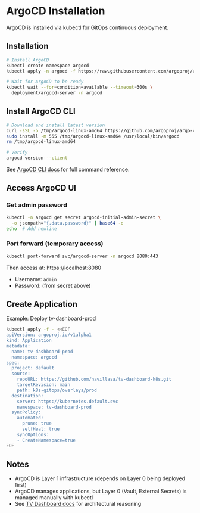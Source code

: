 # ArgoCD Installation

ArgoCD is installed via kubectl for GitOps continuous deployment.

## Installation

```bash
# Install ArgoCD
kubectl create namespace argocd
kubectl apply -n argocd -f https://raw.githubusercontent.com/argoproj/argo-cd/stable/manifests/install.yaml

# Wait for ArgoCD to be ready
kubectl wait --for=condition=available --timeout=300s \
  deployment/argocd-server -n argocd
```

## Install ArgoCD CLI

```bash
# Download and install latest version
curl -sSL -o /tmp/argocd-linux-amd64 https://github.com/argoproj/argo-cd/releases/latest/download/argocd-linux-amd64
sudo install -m 555 /tmp/argocd-linux-amd64 /usr/local/bin/argocd
rm /tmp/argocd-linux-amd64

# Verify
argocd version --client
```

See [ArgoCD CLI docs](https://argo-cd.readthedocs.io/en/stable/user-guide/commands/argocd/) for full command reference.

## Access ArgoCD UI

### Get admin password
```bash
kubectl -n argocd get secret argocd-initial-admin-secret \
  -o jsonpath="{.data.password}" | base64 -d
echo  # Add newline
```

### Port forward (temporary access)
```bash
kubectl port-forward svc/argocd-server -n argocd 8080:443
```

Then access at: https://localhost:8080
- Username: `admin`
- Password: (from secret above)

## Create Application

Example: Deploy tv-dashboard-prod

```bash
kubectl apply -f - <<EOF
apiVersion: argoproj.io/v1alpha1
kind: Application
metadata:
  name: tv-dashboard-prod
  namespace: argocd
spec:
  project: default
  source:
    repoURL: https://github.com/navillasa/tv-dashboard-k8s.git
    targetRevision: main
    path: k8s-gitops/overlays/prod
  destination:
    server: https://kubernetes.default.svc
    namespace: tv-dashboard-prod
  syncPolicy:
    automated:
      prune: true
      selfHeal: true
    syncOptions:
    - CreateNamespace=true
EOF
```

## Notes

- ArgoCD is Layer 1 infrastructure (depends on Layer 0 being deployed first)
- ArgoCD manages applications, but Layer 0 (Vault, External Secrets) is managed manually with kubectl
- See [TV Dashboard docs](https://github.com/navillasa/tv-dashboard-k8s/blob/main/docs/vault-gitops-decision.md) for architectural reasoning
